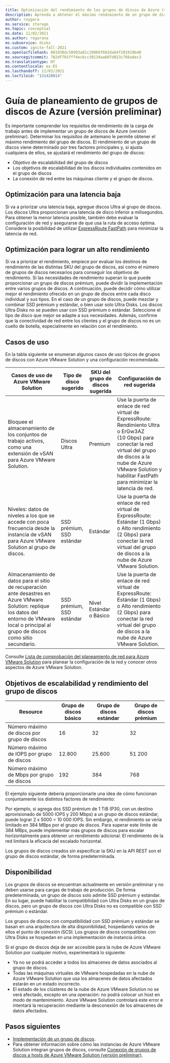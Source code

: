 ```yaml
---
title: Optimización del rendimiento de los grupos de discos de Azure (versión preliminar)
description: Aprenda a obtener el máximo rendimiento de un grupo de discos de Azure.
author: roygara
ms.service: storage
ms.topic: conceptual
ms.date: 11/02/2021
ms.author: rogarana
ms.subservice: disks
ms.custom: ignite-fall-2021
ms.openlocfilehash: 801930dc58993a81c29969f602da64f201919bd0
ms.sourcegitcommit: 702df701fff4ec6cc39134aa607d023c766adec3
ms.translationtype: HT
ms.contentlocale: es-ES
ms.lasthandoff: 11/03/2021
ms.locfileid: "131428014"
---
```

# <a name="azure-disk-pools-preview-planning-guide"></a>Guía de planeamiento de grupos de discos de Azure (versión preliminar)

Es importante comprender los requisitos de rendimiento de la carga de trabajo antes de implementar un grupo de discos de Azure (versión preliminar). Determinar los requisitos de antemano le permite obtener el máximo rendimiento del grupo de discos. El rendimiento de un grupo de discos viene determinado por tres factores principales y, si ajusta cualquiera de ellos, se ajustará el rendimiento del grupo de discos:

- Objetivo de escalabilidad del grupo de discos
- Los objetivos de escalabilidad de los discos individuales contenidos en el grupo de discos
- La conexión de red entre las máquinas cliente y el grupo de discos.

## <a name="optimize-for-low-latency"></a>Optimización para una latencia baja

Si va a priorizar una latencia baja, agregue discos Ultra al grupo de discos. Los discos Ultra proporcionan una latencia de disco inferior a milisegundos. Para obtener la menor latencia posible, también debe evaluar la configuración de red y asegurarse de que usa la ruta de acceso óptima. Considere la posibilidad de utilizar [ExpressRoute FastPath](../expressroute/about-fastpath.md) para minimizar la latencia de red.

## <a name="optimize-for-high-throughput"></a>Optimización para lograr un alto rendimiento

Si va a priorizar el rendimiento, empiece por evaluar los destinos de rendimiento de las distintas SKU del grupo de discos, así como el número de grupos de discos necesarios para conseguir los objetivos de rendimiento. Si las necesidades de rendimiento superan lo que puede proporcionar un grupo de discos prémium, puede dividir la implementación entre varios grupos de discos. A continuación, puede decidir cómo utilizar mejor el rendimiento ofrecido en un grupo de discos entre cada disco individual y sus tipos. En el caso de un grupo de discos, puede mezclar y combinar SSD prémium y estándar, o bien usar solo Ultra Disks. Los discos Ultra Disks no se pueden usar con SSD prémium o estándar. Seleccione el tipo de disco que mejor se adapte a sus necesidades. Además, confirme que la conectividad de red entre los clientes y el grupo de discos no es un cuello de botella, especialmente en relación con el rendimiento.


## <a name="use-cases"></a>Casos de uso

En la tabla siguiente se enumeran algunos casos de uso típicos de grupos de discos con Azure VMware Solution y una configuración recomendada.


|Casos de uso de Azure VMware Solution  |Tipo de disco sugerido  |SKU del grupo de discos sugerida  |Configuración de red sugerida  |
|---------|---------|---------|---------|
|Bloquee el almacenamiento de los conjuntos de trabajo activos, como una extensión de vSAN para Azure VMware Solution.     |Discos Ultra         |Premium         |Use la puerta de enlace de red virtual de ExpressRoute: Rendimiento Ultra o ErGw3AZ (10 Gbps) para conectar la red virtual del grupo de discos a la nube de Azure VMware Solution y habilitar FastPath para minimizar la latencia de red.         |
|Niveles: datos de niveles a los que se accede con poca frecuencia desde la instancia de vSAN para Azure VMware Solution al grupo de discos.     |SSD prémium, SSD estándar         |Estándar         |Use la puerta de enlace de red virtual de ExpressRoute: Estándar (1 Gbps) o Alto rendimiento (2 Gbps) para conectar la red virtual del grupo de discos a la nube de Azure VMware Solution.         |
|Almacenamiento de datos para el sitio de recuperación ante desastres en Azure VMware Solution: replique los datos del entorno de VMware local o principal al grupo de discos como sitio secundario.     |SSD prémium, SSD estándar         |Nivel Estándar o Básico         |Use la puerta de enlace de red virtual de ExpressRoute: Estándar (1 Gbps) o Alto rendimiento (2 Gbps) para conectar la red virtual del grupo de discos a la nube de Azure VMware Solution.         |


Consulte [Lista de comprobación del planeamiento de red para Azure VMware Solution](../azure-vmware/tutorial-network-checklist.md) para planear la configuración de la red y conocer otros aspectos de Azure VMware Solution.

## <a name="disk-pool-scalability-and-performance-targets"></a>Objetivos de escalabilidad y rendimiento del grupo de discos

|Resource  |Grupo de discos básico  |Grupo de discos estándar  |Grupo de discos prémium  |
|---------|---------|---------|---------|
|Número máximo de discos por grupo de discos     |16         |32         |32         |
|Número máximo de IOPS por grupo de discos     |12.800         |25.600         |51 200         |
|Número máximo de Mbps por grupo de discos     |192         |384         |768         |

El ejemplo siguiente debería proporcionarle una idea de cómo funcionan conjuntamente los distintos factores de rendimiento:

Por ejemplo, si agrega dos SSD prémium de 1 TiB (P30, con un destino aprovisionado de 5000 IOPS y 200 Mbps) a un grupo de discos estándar, puede lograr 2 x 5000 = 10 000 IOPS. Sin embargo, el rendimiento se vería limitado en 384 MBps por el grupo de discos. Para superar este límite de 384 MBps, puede implementar más grupos de discos para escalar horizontalmente para obtener un rendimiento adicional. El rendimiento de la red limitará la eficacia del escalado horizontal.

Los grupos de discos creados sin especificar la SKU en la API REST son el grupo de discos estándar, de forma predeterminada.

## <a name="availability"></a>Disponibilidad

Los grupos de discos se encuentran actualmente en versión preliminar y no deben usarse para cargas de trabajo de producción. De forma predeterminada, un grupo de discos solo admite SSD prémium y estándar. En su lugar, puede habilitar la compatibilidad con Ultra Disks en un grupo de discos, pero un grupo de discos con Ultra Disks no es compatible con SSD prémium o estándar.

Los grupos de discos con compatibilidad con SSD prémium y estándar se basan en una arquitectura de alta disponibilidad, hospedando varios de ellos el punto de conexión iSCSI. Los grupos de discos compatibles con Ultra Disks se hospedan en una implementación de instancia única.

Si el grupo de discos deja de ser accesible para la nube de Azure VMware Solution por cualquier motivo, experimentará lo siguiente:

- Ya no se podrá acceder a todos los almacenes de datos asociados al grupo de discos.
- Todas las máquinas virtuales de VMware hospedadas en la nube de Azure VMware Solution que usa los almacenes de datos afectados estarán en un estado incorrecto.
- El estado de los clústeres de la nube de Azure VMware Solution no se verá afectado, excepto en una operación: no podrá colocar un host en modo de mantenimiento. Azure VMware Solution controlará este error e intentará la recuperación mediante la desconexión de los almacenes de datos afectados.

## <a name="next-steps"></a>Pasos siguientes

- [Implementación de un grupo de discos](disks-pools-deploy.md).
- Para obtener información sobre cómo las instancias de Azure VMware Solution integran grupos de discos, consulte [Conexión de grupos de discos a hosts de Azure VMware Solution (versión preliminar)](../azure-vmware/attach-disk-pools-to-azure-vmware-solution-hosts.md).
